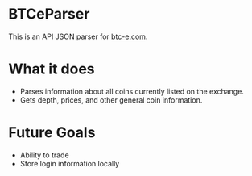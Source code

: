 # BTCeParser
This is an API JSON parser for <a href="https://btc-e.com">btc-e.com</a>.

# What it does
* Parses information about all coins currently listed on the exchange.
* Gets depth, prices, and other general coin information.

# Future Goals
* Ability to trade
* Store login information locally
